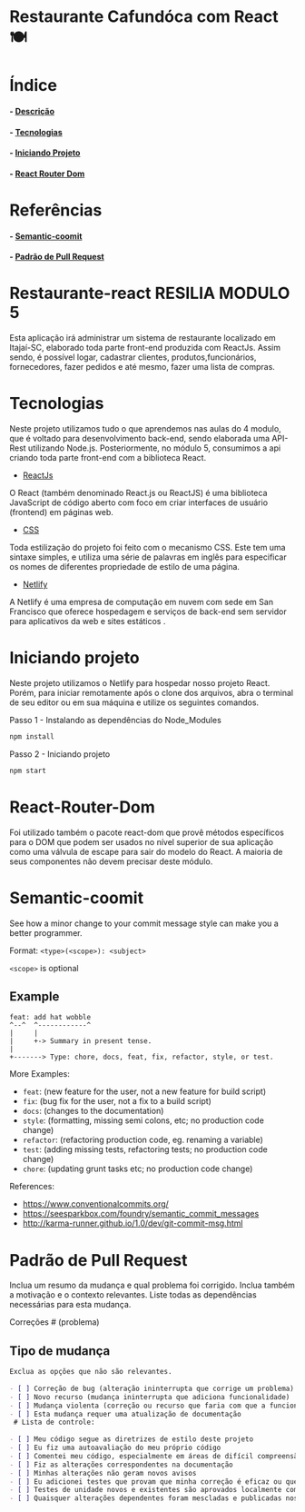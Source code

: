 # Restaurante Cafundóca com React 🍽️

# Índice
#### - [Descrição](#restaurante-react-resilia-modulo-5)
#### - [Tecnologias](#tecnologias)
#### - [Iniciando Projeto](#iniciando-projeto)
#### - [React Router Dom](#React-Router-Dom)
# Referências
#### - [Semantic-coomit](#Semantic-coomit)
#### - [Padrão de Pull Request](#Padrão-de-Pull-Request)
# Restaurante-react RESILIA MODULO 5

Esta aplicação irá administrar um sistema de restaurante localizado em Itajaí-SC, elaborado toda parte front-end produzida com ReactJs. Assim sendo, é possível logar, cadastrar clientes, produtos,funcionários, fornecedores, fazer pedidos e até mesmo, fazer uma lista de compras.

# Tecnologias

Neste projeto utilizamos tudo o que aprendemos nas aulas do 4 modulo,
que é voltado para desenvolvimento back-end, sendo elaborada uma 
API-Rest utilizando Node.js. Posteriormente, no módulo 5, consumimos a api 
criando toda parte front-end com a biblioteca React.

- [ReactJs](https://pt.wikipedia.org/wiki/React_(JavaScript))

O React (também denominado React.js ou ReactJS) é uma biblioteca JavaScript de código aberto com foco em criar interfaces de usuário (frontend) em páginas web.

- [CSS](https://pt.wikipedia.org/wiki/Cascading_Style_Sheets)

Toda estilização do projeto foi feito com o mecanismo CSS. Este tem uma sintaxe simples, e utiliza uma série de palavras em inglês para especificar os nomes de diferentes propriedade de estilo de uma página.

- [Netlify](https://en.wikipedia.org/wiki/Netlify)

A Netlify é uma empresa de computação em nuvem com sede em San Francisco que oferece hospedagem e serviços de back-end sem servidor para aplicativos da web e sites estáticos .

# Iniciando projeto

Neste projeto utilizamos o Netlify para hospedar nosso projeto React. Porém, para iniciar remotamente
após o clone dos arquivos, abra o terminal de seu editor ou em sua máquina e utilize os seguintes
comandos.

Passo 1 - Instalando as dependências do Node_Modules

```bash
npm install
```
Passo 2 - Iniciando projeto

```bash
npm start 
```

# React-Router-Dom

 Foi utilizado também o pacote react-dom que provê métodos específicos para o DOM que podem ser usados no nível superior de sua aplicação como uma válvula de escape para sair do modelo do React. A maioria de seus componentes não devem precisar deste módulo.
# Semantic-coomit

See how a minor change to your commit message style can make you a better programmer.

Format: `<type>(<scope>): <subject>`

`<scope>` is optional

## Example

```
feat: add hat wobble
^--^  ^------------^
|     |
|     +-> Summary in present tense.
|
+-------> Type: chore, docs, feat, fix, refactor, style, or test.
```

More Examples:

- `feat`: (new feature for the user, not a new feature for build script)
- `fix`: (bug fix for the user, not a fix to a build script)
- `docs`: (changes to the documentation)
- `style`: (formatting, missing semi colons, etc; no production code change)
- `refactor`: (refactoring production code, eg. renaming a variable)
- `test`: (adding missing tests, refactoring tests; no production code change)
- `chore`: (updating grunt tasks etc; no production code change)

References:

- https://www.conventionalcommits.org/
- https://seesparkbox.com/foundry/semantic_commit_messages
- http://karma-runner.github.io/1.0/dev/git-commit-msg.html

# Padrão de Pull Request
 
Inclua um resumo da mudança e qual problema foi corrigido. Inclua também a motivação e o contexto relevantes. Liste todas as dependências necessárias para esta mudança.
 
Correções # (problema)
## Tipo de mudança

```md
Exclua as opções que não são relevantes.
 
- [ ] Correção de bug (alteração ininterrupta que corrige um problema)
- [ ] Novo recurso (mudança ininterrupta que adiciona funcionalidade)
- [ ] Mudança violenta (correção ou recurso que faria com que a funcionalidade existente não funcionasse como esperado)
- [ ] Esta mudança requer uma atualização de documentação
 # Lista de controle:
 
- [ ] Meu código segue as diretrizes de estilo deste projeto
- [ ] Eu fiz uma autoavaliação do meu próprio código
- [ ] Comentei meu código, especialmente em áreas de difícil compreensão
- [ ] Fiz as alterações correspondentes na documentação
- [ ] Minhas alterações não geram novos avisos
- [ ] Eu adicionei testes que provam que minha correção é eficaz ou que meu recurso funciona
- [ ] Testes de unidade novos e existentes são aprovados localmente com minhas alterações
- [ ] Quaisquer alterações dependentes foram mescladas e publicadas nos módulos downstream
```

